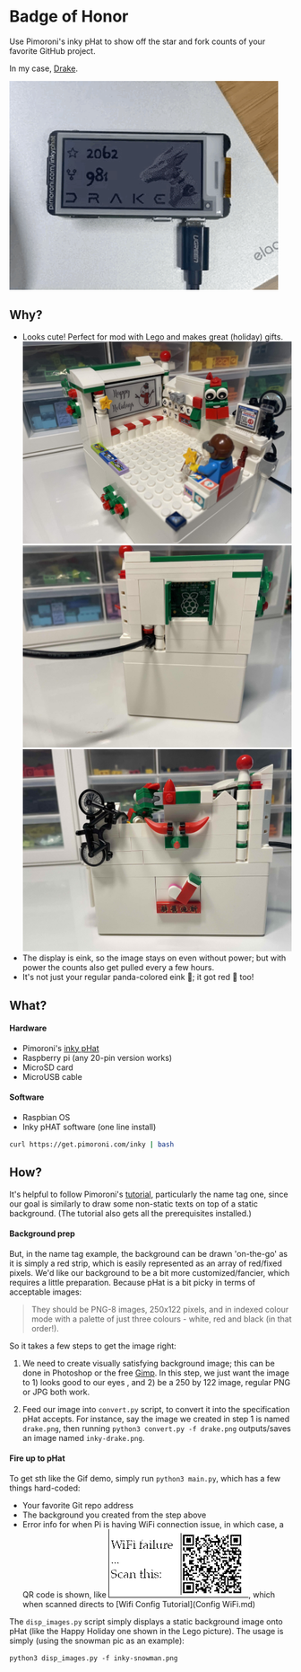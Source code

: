 # Badge of Honor
Use Pimoroni's inky pHat to show off the star and fork counts of your favorite GitHub project. 

In my case, [Drake](https://drake.mit.edu/).

![Screenshot](images/DrakeBadgeHonor.GIF)

## Why? 
- Looks cute! Perfect for mod with Lego and makes great (holiday) gifts.
![Screenshot](images/LegoFront.jpg)
![Screenshot](images/LegoBack.jpg)
![Screenshot](images/LegoSide.jpg)
- The display is eink, so the image stays on even without power; but with power the counts also get pulled every a few hours.
- It's not just your regular panda-colored eink 🐼; it got red 🎈 too!
<!-- - Get youngsters into tinckering...  -->

## What?
#### Hardware
- Pimoroni's [inky pHat](https://www.adafruit.com/product/3743)
- Raspberry pi (any 20-pin version works)
- MicroSD card
- MicroUSB cable
#### Software
- Raspbian OS
- Inky pHAT software (one line install) 
```bash
curl https://get.pimoroni.com/inky | bash
```

## How?
It's helpful to follow Pimoroni's [tutorial](https://learn.pimoroni.com/article/getting-started-with-inky-phat), particularly the name tag one, since our goal is similarly to draw some non-static texts on top of a static background. (The tutorial also gets all the prerequisites installed.) 
#### Background prep
But, in the name tag example, the background can be drawn 'on-the-go' as it is simply a red strip, which is easily represented as an array of red/fixed pixels. We'd like our background to be a bit more customized/fancier, which requires a little preparation. Because pHat is a bit picky in terms of acceptable images:
>They should be PNG-8 images, 250x122 pixels, and in indexed colour mode with a palette of just three colours - white, red and black (in that order!).

So it takes a few steps to get the image right:
1. We need to create visually satisfying background image; this can be done in Photoshop or the free [Gimp](https://www.gimp.org/). In this step, we just want the image  to 1) looks good to our eyes , and 2) be a 250 by 122 image, regular PNG or JPG both work.

2. Feed our image into `convert.py` script, to convert it into the specification pHat accepts. For instance, say the image we created in step 1 is named `drake.png`, then running `python3 convert.py -f drake.png` outputs/saves an image named `inky-drake.png`.

#### Fire up to pHat
To get sth like the Gif demo, simply run `python3 main.py`, which has a few things hard-coded:
- Your favorite Git repo address
- The background you created from the step above
- Error info for when Pi is having WiFi connection issue, in which case, a QR code is shown, like 
![Screenshot](images/inky-Wifi.png), which when scanned directs to [Wifi Config Tutorial](Config WiFi.md)


The `disp_images.py` script simply displays a static background image onto pHat (like the Happy Holiday one shown in the Lego picture). The usage is simply (using the snowman pic as an example):
```
python3 disp_images.py -f inky-snowman.png

```